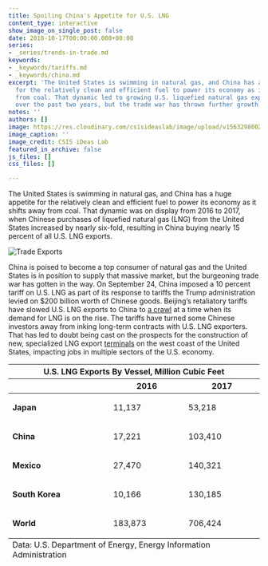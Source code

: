 ```yaml
---
title: Spoiling China's Appetite for U.S. LNG
content_type: interactive
show_image_on_single_post: false
date: 2018-10-17T00:00:00.000+00:00
series:
- _series/trends-in-trade.md
keywords:
- _keywords/tariffs.md
- _keywords/china.md
excerpt: 'The United States is swimming in natural gas, and China has a huge appetite
  for the relatively clean and efficient fuel to power its economy as it shifts away
  from coal. That dynamic led to growing U.S. liquefied natural gas exports to China
  over the past two years, but the trade war has thrown further growth into doubt. '
notes: ''
authors: []
image: https://res.cloudinary.com/csisideaslab/image/upload/v1563298002/trade-guys/LNG_Exports-Website.gif
image_caption: ''
image_credit: CSIS iDeas Lab
featured_in_archive: false
js_files: []
css_files: []

---
```

The United States is swimming in natural gas, and China has a huge appetite for the relatively clean and efficient fuel to power its economy as it shifts away from coal. That dynamic was on display from 2016 to 2017, when Chinese purchases of liquefied natural gas (LNG) from the United States increased by nearly six-fold, resulting in China buying nearly 15 percent of all U.S. LNG exports.

![Trade Exports](https://res.cloudinary.com/csisideaslab/image/upload/v1563298002/trade-guys/LNG_Exports-Website.gif)

China is poised to become a top consumer of natural gas and the United States is in position to supply that massive market, but the burgeoning trade war has gotten in the way. On September 24, China imposed a 10 percent tariff on U.S. LNG as part of its response to tariffs the Trump administration levied on $200 billion worth of Chinese goods. Beijing’s retaliatory tariffs have slowed U.S. LNG exports to China to [a crawl](https://www.reuters.com/article/us-usa-china-trade-lng/u-s-lng-exports-to-china-decline-as-trade-war-escalates-idUSKCN1LY2W0) at a time when its demand for LNG is on the rise. The tariffs have turned some Chinese investors away from inking long-term contracts with U.S. LNG exporters. That has led to doubt being cast on the prospects for the construction of new, specialized LNG export [terminals](https://www.reuters.com/article/us-global-markets/u-s-data-drags-oil-lower-dollar-up-after-fed-minutes-idUSKCN1MR01U) on the west coast of the United States, impacting jobs in multiple sectors of the U.S. economy.

<table>
  <thead>
    <tr>
      <th colspan="3" class="table-title"> U.S. LNG Exports By Vessel, Million Cubic Feet </th>
    </tr>
    <tr>
      <th>
        &nbsp;
      </th>
      <th>
        2016
      </th>
      <th>
        2017
      </th>
    </tr>
  </thead>
  <tbody>
    <tr>
      <td>
        <p><strong>Japan</strong></p>
      </td>
      <td>
        <p>11,137</p>
      </td>
      <td>
        <p>53,218</p>
      </td>
    </tr>
    <tr>
      <td>
        <p><strong>China</strong></p>
      </td>
      <td>
        <p>17,221</p>
      </td>
      <td>
        <p>103,410</p>
      </td>
    </tr>
    <tr>
      <td>
        <p><strong>Mexico</strong></p>
      </td>
      <td>
        <p>27,470</p>
      </td>
      <td>
        <p>140,321</p>
      </td>
    </tr>
    <tr>
      <td>
        <p><strong>South Korea</strong></p>
      </td>
      <td>
        <p>10,166</p>
      </td>
      <td>
        <p>130,185</p>
      </td>
    </tr>
    <tr>
      <td>
        <p><strong>World</strong></p>
      </td>
      <td>
        <p>183,873</p>
      </td>
      <td>
        <p>706,424</p>
      </td>
    </tr>
  </tbody>
<tfoot> <tr> <td colspan="6"> Data: U.S. Department of Energy, Energy Information Administration </td> </tr> </tfoot>
</table>